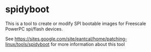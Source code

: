 # spidyboot
This is a tool to create or modify SPI bootable images for Freescale PowerPC spi/flash devices.

See https://sites.google.com/site/eantcal/home/patching-linux/tools/spidyboot for more information about this tool
